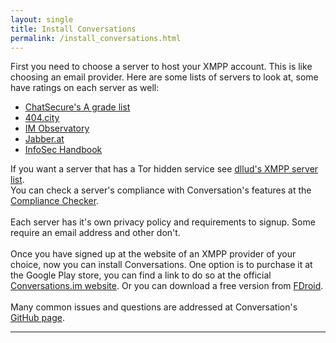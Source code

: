 ```yaml
---
layout: single
title: Install Conversations
permalink: /install_conversations.html
---
```


First you need to choose a server to host your XMPP account.  This is like choosing an email provider.  Here are some lists of servers to look at, some have ratings on each server as well:
<ul>
<li><a href="https://github.com/ChatSecure/xmpp-server-list/blob/master/servers.json" {{ site.class_button_external }} target="_blank">ChatSecure's A grade list</a></li>
<li><a href="https://xmpp-servers.404.city" {{ site.class_button_external }} target="_blank">404.city</a></li>
<li><a href="https://xmpp.net/directory.php" {{ site.class_button_external }} target="_blank">IM Observatory</a></li>
<li><a href="https://list.jabber.at" {{ site.class_button_external }} target="_blank">Jabber.at</a></li>
<li><a href="https://gist.github.com/infosec-handbook/19f96587511d6d8ab79b564a7e0b3bdf" {{ site.class_button_external }} target="_blank">InfoSec Handbook</a></li>
</ul>
If you want a server that has a Tor hidden service see <a href="https://gist.github.com/dllud/a46d4a555e31dfeff6ad41dcf20729ac" {{ site.class_button_external }} target="_blank">dllud's XMPP server list</a>.
<br>
You can check a server's compliance with Conversation's features at the <a href="https://compliance.conversations.im" {{ site.class_button_external }} target="_blank">Compliance Checker</a>.<br>
<br>
Each server has it's own privacy policy and requirements to signup.  Some require an email address and other don't.<br>
<br>
Once you have signed up at the website of an XMPP provider of your choice, now you can install Conversations.  One option is to purchase it at the Google Play store, you can find a link to do so at the official <a href="https://conversations.im" {{ site.class_button_external }} target="_blank">Conversations.im website</a>.  
Or you can download a free version from <a href="https://f-droid.org/en/packages/eu.siacs.conversations/" {{ site.class_button_external }} target="_blank">FDroid</a>.<br>
<br>
Many common issues and questions are addressed at Conversation's <a href="https://github.com/siacs/Conversations" {{ site.class_button_external }} target="_blank">GitHub page</a>.

<hr>
